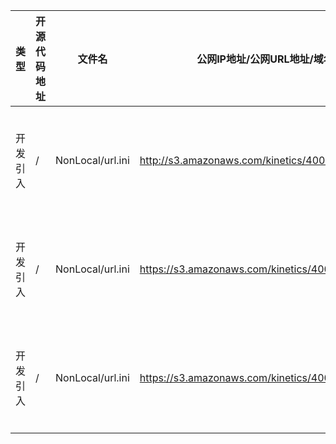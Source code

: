 | 类型 | 开源代码地址 | 文件名 | 公网IP地址/公网URL地址/域名/邮箱地址 | 用途说明 |
| ---- | ------------ | ------ | ------------------------------------ | -------- |
|开发引入|/|NonLocal/url.ini|http://s3.amazonaws.com/kinetics/400/readme.md|下载公开数据集|
|开发引入|/|NonLocal/url.ini|https://s3.amazonaws.com/kinetics/400/annotations/val.csv|下载公开数据集|
|开发引入|/|NonLocal/url.ini|https://s3.amazonaws.com/kinetics/400/val/k400_val_path.txt|下载公开数据集|